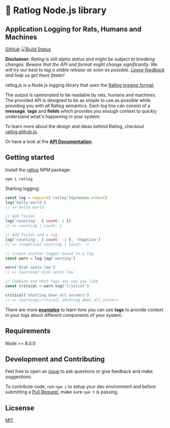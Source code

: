# 🐀 Ratlog Node.js library

## Application Logging for Rats, Humans and Machines

[GitHub](https://github.com/ratlog/ratlog.js) [![Build Status](https://travis-ci.org/ratlog/ratlog.js.svg?branch=master)](https://travis-ci.org/ratlog/ratlog.js)

**Disclaimer:** *Ratlog is still alpha status and might be subject to breaking changes. Beware that the API and format might change significantly. We will try our best to tag a stable release as soon as possible. [Leave feedback](https://github.com/ratlog/ratlog.js/issues) and help us get there faster!*


ratlog.js is a Node.js logging library that uses the [Ratlog logging format](https://ratlog.github.io).

The output is opinionated to be readable by rats, humans and machines.
The provided API is designed to be as simple to use as possible while providing you with all Ratlog semantics.
Each log line can consist of a **message**, **tags** and **fields** which provides you enough context to quickly understand what's happening in your system.

To learn more about the design and ideas behind Ratlog, checkout [ratlog.github.io](https://ratlog.github.io).

Or have a look at the **[API Documentation](https://ratlog.github.io/ratlog.js/modules/_api_d_.html).**


## Getting started

Install the [ratlog](https://www.npmjs.com/packages/ratlog) NPM package:

```
npm i ratlog
```

Starting logging:

```js
const log = require('ratlog')(process.stdout)
log('hello world')
// => hello world

// Add fields
log('counting', { count: 1 })
// => counting | count: 1

// Add fields and a tag
log('counting', { count: -1 }, 'negative')
// => [negative] counting | count: -1

// Create another logger bound to a tag
const warn = log.tag('warning')

warn('disk space low')
// => [warning] disk space low

// Combine and nest tags any way you like
const critical = warn.tag('critical')

critical('shutting down all servers')
// => [warning|critical] shutting down all servers
```

There are more **[examples](https://github.com/ratlog/ratlog.js/tree/master/examples)** to learn how you can use **tags** to provide context in your logs about different components of your system.


## Requirements

Node >= 8.0.0


## Development and Contributing

Feel free to open an [issue](https://github.com/ratlog/ratlog.js/issues) to ask questions or give feedback and make suggestions.

To contribute code, run `npm i` to setup your dev environment and before submitting a [Pull Request](https://github.com/ratlog/ratlog.js/pulls), make sure `npm t` is passing.


## Licsense

[MIT](https://github.com/ratlog/ratlog.js/blob/master/license)
